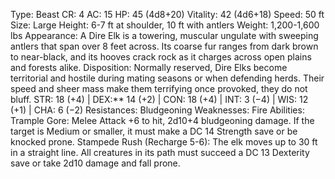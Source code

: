Type: Beast
CR: 4
AC: 15
HP: 45 (4d8+20)
Vitality: 42 (4d6+18)
Speed: 50 ft
Size: Large
Height: 6-7 ft at shoulder, 10 ft with antlers
Weight: 1,200-1,600 lbs
Appearance: A Dire Elk is a towering, muscular ungulate with sweeping antlers that span over 8 feet across. Its coarse fur ranges from dark brown to near-black, and its hooves crack rock as it charges across open plains and forests alike.
Disposition: Normally reserved, Dire Elks become territorial and hostile during mating seasons or when defending herds. Their speed and sheer mass make them terrifying once provoked, they do not bluff.
STR: 18 (+4) | DEX:** 14 (+2) | CON: 18 (+4) | INT: 3 (−4) | WIS: 12 (+1) | CHA: 6 (−2)
Resistances: Bludgeoning
Weaknesses: Fire
Abilities:
Trample Gore: Melee Attack +6 to hit, 2d10+4 bludgeoning damage. If the target is Medium or smaller, it must make a DC 14 Strength save or be knocked prone.
Stampede Rush (Recharge 5-6): The elk moves up to 30 ft in a straight line. All creatures in its path must succeed a DC 13 Dexterity save or take 2d10 damage and fall prone.
